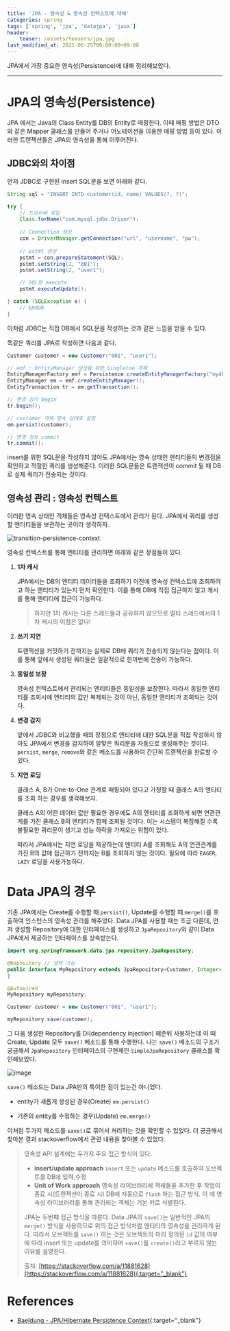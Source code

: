 ```yaml
---
title: 'JPA - 영속성 & 영속성 컨텍스트에 대해'
categories: spring
tags: ['spring', 'jpa', 'datajpa', 'java']
header:
    teaser: /assets/teasers/jpa.jpg
last_modified_at: 2021-06-25T00:00:00+09:00
---
```


JPA에서 가장 중요한 영속성(Persistence)에 대해 정리해보았다.

- - -

# JPA의 영속성(Persistence)

JPA 에서는 Java의 Class Entity를 DB의 Entity로 매핑한다. 이때 매핑 방법은 DTO와 같은 Mapper 클래스를 만들어 주거나 어노테이션을 이용한 매핑 방법 등이 있다. 이러한 트랜잭션들은 JPA의 영속성을 통해 이루어진다.

## JDBC와의 차이점

먼저 JDBC로 구현된 insert SQL문을 보면 아래와 같다.
```java
String sql = "INSERT INTO customer(id, name) VALUES(?, ?)";

try {
    // 드라이버 로딩
    Class.forName("com.mysql.jdbc.Driver");
    
    // Connection 생성
    con = DriverManager.getConnection("url", "username", "pw");
    
    // pstmt 생성
    pstmt = con.prepareStatement(SQL);
    pstmt.setString(1, "001");
    pstmt.setString(2, "user1");

    // SQL문 execute
    pstmt.executeUpdate();

} catch (SQLException e) {
    // ERROR
}
```

이처럼 JDBC는 직접 DB에서 SQL문을 작성하는 것과 같은 느낌을 받을 수 있다.

똑같은 쿼리를 JPA로 작성하면 다음과 같다.

```java
Customer customer = new Customer("001", "user1");

// emf : EntityManager 생성을 위한 Singleton 객체
EntityManagerFactory emf = Persistence.createEntityManagerFactory("mydb");
EntityManager em = emf.createEntityManager();
EntityTransaction tr = em.getTransaction();

// 변경 감지 begin
tr.begin();

// customer 객체 영속 상태로 설정
em.persist(customer);

// 변경 정보 commit
tr.commit();
```

insert를 위한 SQL문을 작성하지 않아도 JPA에서는 영속 상태인 엔티티들의 변경점을 확인하고 적절한 쿼리를 생성해준다. 이러한 SQL문들은 트랜잭션이 commit 될 때 DB로 실제 쿼리가 전송되는 것이다.

## 영속성 관리 : 영속성 컨텍스트

이러한 영속 상태인 객체들은 영속성 컨텍스트에서 관리가 된다. JPA에서 쿼리를 생성할 엔티티들을 보관하는 곳이라 생각하자.

![transition-persistence-context](https://user-images.githubusercontent.com/69145799/122075055-baa61580-ce34-11eb-9c96-60e8b770d166.png)

영속성 컨텍스트를 통해 엔티티를 관리하면 아래와 같은 장점들이 있다.

1. __1차 캐시__

    JPA에서는 DB의 엔티티 데이터들을 조회하기 이전에 영속성 컨텍스트에 조회하려고 하는 엔티티가 있는지 먼저 확인한다. 이를 통해 DB에 직접 접근하지 않고 캐시를 통해 엔티티에 접근이 가능하다.

    > 하지만 1차 캐시는 다른 스레드들과 공유하지 않으므로 멀티 스레드에서의 1차 캐시의 이점은 없다!

2. __쓰기 지연__

    트랜잭션을 커밋하기 전까지는 실제로 DB에 쿼리가 전송되지 않는다는 점이다. 이를 통해 앞에서 생성된 쿼리들은 일괄적으로 한꺼번에 전송이 가능하다.

3. __동일성 보장__

    영속성 컨텍스트에서 관리되는 엔티티들은 동일성을 보장한다. 따라서 동일한 엔티티를 조회시에 엔티티의 값만 복제되는 것이 아닌, 동일한 엔티티가 조회되는 것이다.

4. __변경 감지__

    앞에서 JDBC와 비교했을 때의 장점으로 엔티티에 대한 SQL문을 직접 작성하지 않아도 JPA에서 변경을 감지하여 알맞은 쿼리문을 자동으로 생성해주는 것이다. `persist`, `merge`, `remove`와 같은 메소드를 사용하여 간단히 트랜잭션을 완료할 수 있다.

5. __지연 로딩__

    클래스 A, B가 One-to-One 관계로 매핑되어 있다고 가정할 때 클래스 A의 엔티티를 조회 하는 경우를 생각해보자.

    클래스 A의 어떤 데이터 값만 필요한 경우에도 A의 엔티티를 조회하게 되면 연관관계를 가진 클래스 B의 엔티티가 함께 조회될 것이다. 이는 시스템이 복잡해질 수록 불필요한 쿼리문이 생기고 성능 하락을 가져오는 위험이 있다.

    따라서 JPA에서는 지연 로딩을 제공하는데 엔티티 A를 조회해도 A의 연관관계를 가진 B의 값에 접근하기 전까지는 B를 조회하지 않는 것이다. 필요에 따라 `EAGER`, `LAZY` 로딩을 사용가능하다.


# Data JPA의 경우

기존 JPA에서는 Create를 수행할 때 `persist()`, Update를 수행할 때 `merge()`를 호출하여 인스턴스의 영속성 관리를 해주었다. Data JPA를 사용할 때는 조금 다른데, 먼저 생성할 Repository에 대한 인터페이스를 생성하고 `JpaRepository`와 같이 Data JPA에서 제공하는 인터페이스를 상속받는다.

```java
import org.springframework.data.jpa.repository.JpaRepository;

@Repository // 생략 가능
public interface MyRepository extends JpaRepository<Customer, Integer> {
}
```

```java
@Autowired
MyRepository myRepository;

Customer customer = new Customer("001", "user1");

myRepository.save(customer);
```

그 다음 생성한 Repository를 DI(dependency injection) 해준뒤 사용하는데 이 때 Create, Update 모두 `save()` 메소드를 통해 수행한다. 나는 `save()` 메소드의 구조가 궁금해서 `JpaRepository` 인터페이스의 구현체인 `SimpleJpaRepository` 클래스를 확인해보았다.

![image](https://user-images.githubusercontent.com/69145799/119931587-9a650280-bfbc-11eb-8efd-b667742b4ca4.png)

`save()` 메소드는 Data JPA만의 특이한 점이 있는건 아니었다.

* entity가 새롭게 생성된 경우(Create) `em.persist()`

* 기존의 entity를 수정하는 경우(Update) `em.merge()`

이처럼 두가지 메소드를 `save()`로 묶어서 처리하는 것을 확인할 수 있었다. 더 궁금해서 찾아본 결과 stackoverflow에서 관련 내용을 찾아볼 수 있었다.

> 영속성 API 설계에는 두가지 주요 접근 방식이 있다.
> * __insert/update approach__ `insert` 또는 `update` 메소드를 호출하여 오브젝트를 DB에 입력,수정
> * __Unit of Work approach__ 영속성 라이브러리에 객체들을 추가한 후 작업이 종료 시(트랜잭션이 종료 시) DB에 자동으로 `flush` 하는 접근 방식. 이 때 영속성 라이브러리를 통해 관리되는 객체는 기본 키로 식별된다.
> 
> JPA는 두번째 접근 방식을 따른다. Data JPA의 `save()`는 일반적인 JPA의 `merge()` 방식을 사용하므로 위의 접근 방식처럼 엔티티의 영속성을 관리하게 된다. 따라서 오브젝트를 `save()` 하는 것은 오브젝트의 미리 정의된 `id` 값의 여부에 따라 insert 또는 update를 의미하며 `save()`를 `create()`라고 부르지 않는 이유를 설명한다.
> 
> 출처: [https://stackoverflow.com/a/11881628](https://stackoverflow.com/a/11881628){:target="_blank"}

# References

* [Baeldung - JPA/Hibernate Persistence Context](https://www.baeldung.com/jpa-hibernate-persistence-context){:target="_blank"}
